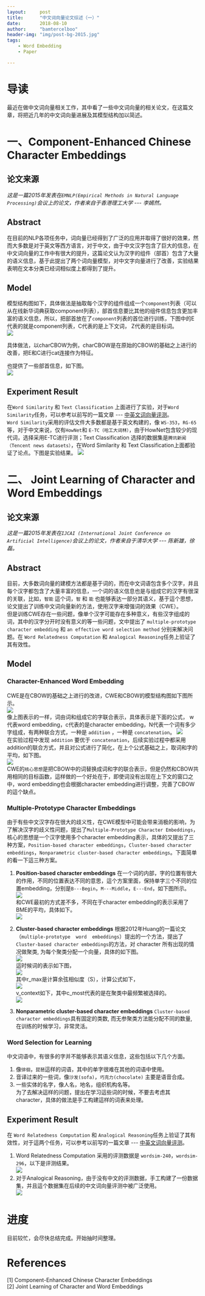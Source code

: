 ```yaml
---
layout:     post
title:      "中文词向量论文综述（一）"
date:       2018-08-10
author:     "bamtercelboo"
header-img: "img/post-bg-2015.jpg"
tags:
    - Word Embedding
    - Paper

---
```



#  导读  #
最近在做中文词向量相关工作，其中看了一些中文词向量的相关论文，在这篇文章，将把近几年的中文词向量进展及其模型结构加以简述。


# 一、Component-Enhanced Chinese Character Embeddings #

## 论文来源 ##
*这是一篇2015年发表在`EMNLP(Empirical Methods in Natural Language Processing)`会议上的论文，作者来自于香港理工大学 --- 李嫣然。*

## Abstract ##
在目前的NLP各项任务中，词向量已经得到了广泛的应用并取得了很好的效果，然而大多数是对于英文等西方语言，对于中文，由于中文汉字包含了巨大的信息，在中文词向量的工作中有很大的提升，这篇论文认为汉字的组件（部首）包含了大量的语义信息，基于此提出了两个词向量模型，对中文字向量进行了改善，实验结果表明在文本分类已经词相似度上都得到了提升。

## Model ##
模型结构图如下，具体做法是抽取每个汉字的组件组成一个`component`列表（可以从在线新华词典获取component列表），部首信息要比其他的组件信息包含更加丰富的语义信息，所以，把部首放在了`component`列表的首位进行训练，下图中的E代表的就是component列表，C代表的是上下文词， Z代表的是目标词。    
![](https://i.imgur.com/PighS1W.jpg)

具体做法，以charCBOW为例，charCBOW是在原始的CBOW的基础之上进行的改善，把E和C进行cat连接作为特征。    

也提供了一些部首信息，如下图。  
![](https://i.imgur.com/KmB32WF.jpg)

## Experiment Result ##
在`Word Similarity` 和 `Text Classification` 上面进行了实验，对于`Word Similarity`任务，可以参考以前写的一篇文章 --- [中英文词向量评测](https://bamtercelboo.github.io/2018/05/12/embedding_evaluation/)。  
`Word Similarity`采用的评估文件大多数都是基于英文构建的，像 `WS-353`，`RG-65`等，对于中文来说，仅有`HowNet`和 `E-TC（哈工大词林）`，由于HowNet包含较少的现代词，选择采用E-TC进行评测；Text Classification 选择的数据集是`腾讯新闻（Tencent news datasets）`，在Word Similarity 和 Text Classification上面都验证了论点。下图是实验结果。
![](https://i.imgur.com/99pznZG.jpg)



# 二、 Joint Learning of Character and Word Embeddings #

## 论文来源 ##
*这是一篇2015年发表在`IJCAI (International Joint Conference on Artificial Intelligence)`会议上的论文，作者来自于清华大学 --- 陈新雄，徐磊。*

## Abstract ##
目前，大多数词向量的建模方法都是基于词的，而在中文词语包含多个汉字，并且每个汉字都包含了大量丰富的信息，一个词的语义信息也是与组成它的汉字有很深的关联，比如，`智能` 這个词，`智` 和 `能` 也能够表达一部分其语义，基于這个思想，论文提出了训练中文词向量新的方法，使用汉字来增强词的效果（CWE）。  
但是训练CWE存在一些问题，像单个汉字可能存在多种意义，有些汉字组成的词，其中的汉字分开时没有意义的等一些问题，文中提出了 `multiple-prototype character embedding` 和 `an effective word selection method` 分别来解决问题。在 `Word Relatedness Computation` 和 `Analogical Reasoning`任务上验证了其有效性。 

## Model ##
### Character-Enhanced Word Embedding ###
CWE是在CBOW的基础之上进行的改进，CWE和CBOW的模型结构图如下图所示。  
![](https://i.imgur.com/jyVZigH.jpg)   
像上图表示的一样，词由词和组成它的字联合表示，具体表示是下面的公式， w代表word embedding，c代表的是character embedding，N代表一个词有多少字组成，有两种联合方式，一种是 `addition` ，一种是 `concatenation`。
![](https://i.imgur.com/upqbolt.jpg)  
在实验过程中发现 `addition` 要优于 `concatenation`，后续实验过程中都采用addition的联合方式，并且对公式进行了简化，在上个公式基础之上，取词和字的平均，如下图。  
![](https://i.imgur.com/5wbEq39.jpg)  
CWE的`核心思想`是把CBOW中的词替换成词和字的联合表示，但是仍然和CBOW共用相同的目标函数，這样做的一个好处在于，即使词没有出现在上下文的窗口之中，word embedding也会根据character embedding进行调整，完善了CBOW的這个缺点。  

###  Multiple-Prototype Character Embeddings ###
由于有些中文汉字存在很大的歧义性，在CWE模型中可能会带来消极的影响，为了解决汉字的歧义性问题，提出了`Multiple-Prototype Character Embeddings`，核心的思想是一个汉字使用多个character embedding表示，具体的又提出了三种方案，`Position-based character embeddings`，`Cluster-based character embeddings`，`Nonparametric cluster-based character embeddings`。下面简单的看一下這三种方案。  

1. **Position-based character embeddings**
在一个词的内部，字的位置有很大的作用，不同的位置表达不同的意思，這个方案里面，保持单字三个不同的位置embedding，分别是`B---Begin`，`M---Middle`，`E---End`，如下图所示。  
![](https://i.imgur.com/Eujp2FF.jpg)  
和CWE最初的方式差不多，不同在于character embedding的表示采用了BME的平均，具体如下。  
![](https://i.imgur.com/AiGLiQ5.jpg)  


2. **Cluster-based character embeddings**
根据2012年Huang的一篇论文（`multiple-prototype  word  embeddings`）提出的一个方法，提出了`Cluster-based character embeddings`的方法，对 character 所有出现的情况做聚类, 为每个聚类分配一个向量，具体的如下图。  
![](https://i.imgur.com/4WaYROz.jpg)    
這时候词的表示如下图，  
![](https://i.imgur.com/q8UzGsu.jpg)  
其中r_max是计算余弦相似度（S），计算公式如下，  
![](https://i.imgur.com/fBjgw2Z.jpg)  
v_context如下，其中c_most代表的是在聚类中最频繁被选择的。    
![](https://i.imgur.com/PGPkYnR.jpg)    


3. **Nonparametric cluster-based character embeddings**
`Cluster-based character embeddings`具有固定的类数, 而无参聚类方法能分配不同的数量, 在训练的时候学习，非常灵活。  

###  Word Selection for Learning ###
中文词语中，有很多的字并不能够表示其语义信息，这些包括以下几个方面。    
1. 像`徘徊`，`琵琶`這样的词语，其中的单字很难在其他的词语中使用。  
2. 音译过来的一些词，像`沙发(sofa)`，`巧克力(chocolate)` 主要是语音合成。  
3. 一些实体的名字，像人名，地名，组织机构名等。  
为了去解决這样的问题，提出在学习這些词的时候，不要去考虑其character，具体的做法是手工构建這样的词表来处理。  


## Experiment Result ##
在 `Word Relatedness Computation` 和 `Analogical Reasoning`任务上验证了其有效性，对于這两个任务，可以参考以前写的一篇文章 --- [中英文词向量评测](https://bamtercelboo.github.io/2018/05/12/embedding_evaluation/)。      
1. Word Relatedness Computation 采用的评测数据是 `wordsim-240`，`wordsim-296`，以下是评测结果。   
![](https://i.imgur.com/1cNrhzx.jpg)    
2. 对于Analogical Reasoning，由于没有中文的评测数据，手工构建了一份数据集，并且這个数据集在后续的中文词向量评测中被广泛使用。      
![](https://i.imgur.com/e7h8VRU.jpg)    







#  进度  #
目前较忙，会尽快总结完成。开始抽时间整理。


# References  #
[1] Component-Enhanced Chinese Character Embeddings  
[2] Joint Learning of Character and Word Embeddings
 








